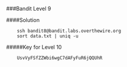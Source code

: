 ###Bandit Level 9

####Solution
```
	ssh bandit8@bandit.labs.overthewire.org
	sort data.txt | uniq -u
```


#####Key for Level 10
```
	UsvVyFSfZZWbi6wgC7dAFyFuR6jQQUhR
```
